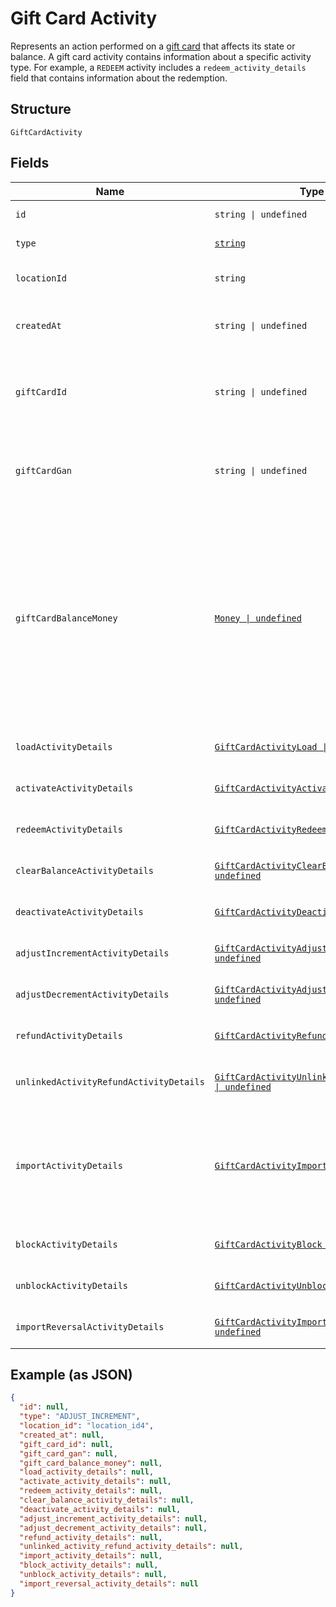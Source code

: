 
# Gift Card Activity

Represents an action performed on a [gift card](../../doc/models/gift-card.md) that affects its state or balance.
A gift card activity contains information about a specific activity type. For example, a `REDEEM` activity
includes a `redeem_activity_details` field that contains information about the redemption.

## Structure

`GiftCardActivity`

## Fields

| Name | Type | Tags | Description |
|  --- | --- | --- | --- |
| `id` | `string \| undefined` | Optional | The Square-assigned ID of the gift card activity. |
| `type` | [`string`](../../doc/models/gift-card-activity-type.md) | Required | Indicates the type of [gift card activity](../../doc/models/gift-card-activity.md). |
| `locationId` | `string` | Required | The ID of the [business location](../../doc/models/location.md) where the activity occurred. |
| `createdAt` | `string \| undefined` | Optional | The timestamp when the gift card activity was created, in RFC 3339 format. |
| `giftCardId` | `string \| undefined` | Optional | The gift card ID. When creating a gift card activity, `gift_card_id` is not required if<br>`gift_card_gan` is specified. |
| `giftCardGan` | `string \| undefined` | Optional | The gift card account number (GAN). When creating a gift card activity, `gift_card_gan`<br>is not required if `gift_card_id` is specified. |
| `giftCardBalanceMoney` | [`Money \| undefined`](../../doc/models/money.md) | Optional | Represents an amount of money. `Money` fields can be signed or unsigned.<br>Fields that do not explicitly define whether they are signed or unsigned are<br>considered unsigned and can only hold positive amounts. For signed fields, the<br>sign of the value indicates the purpose of the money transfer. See<br>[Working with Monetary Amounts](https://developer.squareup.com/docs/build-basics/working-with-monetary-amounts)<br>for more information. |
| `loadActivityDetails` | [`GiftCardActivityLoad \| undefined`](../../doc/models/gift-card-activity-load.md) | Optional | Represents details about a `LOAD` [gift card activity type](../../doc/models/gift-card-activity-type.md). |
| `activateActivityDetails` | [`GiftCardActivityActivate \| undefined`](../../doc/models/gift-card-activity-activate.md) | Optional | Represents details about an `ACTIVATE` [gift card activity type](../../doc/models/gift-card-activity-type.md). |
| `redeemActivityDetails` | [`GiftCardActivityRedeem \| undefined`](../../doc/models/gift-card-activity-redeem.md) | Optional | Represents details about a `REDEEM` [gift card activity type](../../doc/models/gift-card-activity-type.md). |
| `clearBalanceActivityDetails` | [`GiftCardActivityClearBalance \| undefined`](../../doc/models/gift-card-activity-clear-balance.md) | Optional | Represents details about a `CLEAR_BALANCE` [gift card activity type](../../doc/models/gift-card-activity-type.md). |
| `deactivateActivityDetails` | [`GiftCardActivityDeactivate \| undefined`](../../doc/models/gift-card-activity-deactivate.md) | Optional | Represents details about a `DEACTIVATE` [gift card activity type](../../doc/models/gift-card-activity-type.md). |
| `adjustIncrementActivityDetails` | [`GiftCardActivityAdjustIncrement \| undefined`](../../doc/models/gift-card-activity-adjust-increment.md) | Optional | Represents details about an `ADJUST_INCREMENT` [gift card activity type](../../doc/models/gift-card-activity-type.md). |
| `adjustDecrementActivityDetails` | [`GiftCardActivityAdjustDecrement \| undefined`](../../doc/models/gift-card-activity-adjust-decrement.md) | Optional | Represents details about an `ADJUST_DECREMENT` [gift card activity type](../../doc/models/gift-card-activity-type.md). |
| `refundActivityDetails` | [`GiftCardActivityRefund \| undefined`](../../doc/models/gift-card-activity-refund.md) | Optional | Represents details about a `REFUND` [gift card activity type](../../doc/models/gift-card-activity-type.md). |
| `unlinkedActivityRefundActivityDetails` | [`GiftCardActivityUnlinkedActivityRefund \| undefined`](../../doc/models/gift-card-activity-unlinked-activity-refund.md) | Optional | Represents details about an `UNLINKED_ACTIVITY_REFUND` [gift card activity type](../../doc/models/gift-card-activity-type.md). |
| `importActivityDetails` | [`GiftCardActivityImport \| undefined`](../../doc/models/gift-card-activity-import.md) | Optional | Represents details about an `IMPORT` [gift card activity type](../../doc/models/gift-card-activity-type.md).<br>This activity type is used when Square imports a third-party gift card, in which case the<br>`gan_source` of the gift card is set to `OTHER`. |
| `blockActivityDetails` | [`GiftCardActivityBlock \| undefined`](../../doc/models/gift-card-activity-block.md) | Optional | Represents details about a `BLOCK` [gift card activity type](../../doc/models/gift-card-activity-type.md). |
| `unblockActivityDetails` | [`GiftCardActivityUnblock \| undefined`](../../doc/models/gift-card-activity-unblock.md) | Optional | Represents details about an `UNBLOCK` [gift card activity type](../../doc/models/gift-card-activity-type.md). |
| `importReversalActivityDetails` | [`GiftCardActivityImportReversal \| undefined`](../../doc/models/gift-card-activity-import-reversal.md) | Optional | Represents details about an `IMPORT_REVERSAL` [gift card activity type](../../doc/models/gift-card-activity-type.md). |

## Example (as JSON)

```json
{
  "id": null,
  "type": "ADJUST_INCREMENT",
  "location_id": "location_id4",
  "created_at": null,
  "gift_card_id": null,
  "gift_card_gan": null,
  "gift_card_balance_money": null,
  "load_activity_details": null,
  "activate_activity_details": null,
  "redeem_activity_details": null,
  "clear_balance_activity_details": null,
  "deactivate_activity_details": null,
  "adjust_increment_activity_details": null,
  "adjust_decrement_activity_details": null,
  "refund_activity_details": null,
  "unlinked_activity_refund_activity_details": null,
  "import_activity_details": null,
  "block_activity_details": null,
  "unblock_activity_details": null,
  "import_reversal_activity_details": null
}
```

